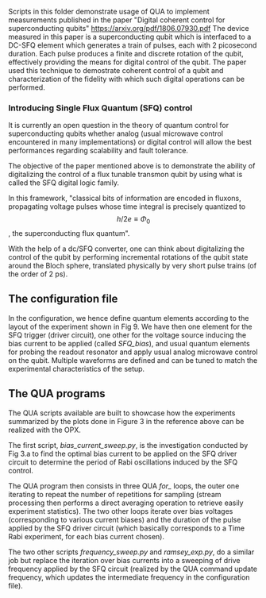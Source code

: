 Scripts in this folder demonstrate usage of QUA to implement measurements published in the paper 
"Digital coherent control for superconducting qubits"  https://arxiv.org/pdf/1806.07930.pdf
The device measured in this paper is a superconducting qubit which is interfaced to a DC-SFQ element which 
generates a train of pulses, each with 2 picosecond duration. Each pulse produces a 
finite and discrete rotation of the qubit, effectively providing the means for digital control of the qubit. 
The paper used this technique to demostrate coherent control of a qubit and characterization of the fidelity with which 
such digital operations can be performed. 

### Introducing Single Flux Quantum (SFQ) control

It is currently an open question in the theory of quantum control for superconducting 
qubits whether analog (usual microwave control encountered in many implementations) or digital
control will allow the best performances regarding scalability and fault tolerance. 

The objective of the paper mentioned above is to demonstrate the ability of digitalizing the control of a flux tunable transmon qubit 
by using what is called the SFQ digital logic family.

In this framework, "classical bits of information are encoded in fluxons, propagating voltage pulses whose time integral 
is precisely quantized to $$h/2e \equiv \Phi_0$$, the superconducting flux quantum".

With the help of a dc/SFQ converter, one can think about digitalizing the control of the 
qubit by performing incremental rotations of the qubit state around the Bloch sphere, translated physically by 
very short pulse trains (of the order of 2 ps). 

## The configuration file

In the configuration, we hence define quantum elements according to the layout of the experiment shown in Fig 9. 
We have then one element for the SFQ trigger (driver circuit), one other for the voltage source inducing the bias 
current to be applied (called *SFQ_bias*), and usual quantum elements for probing the readout resonator and apply 
usual analog microwave control on the qubit.
Multiple waveforms are defined and can be tuned to match the experimental characteristics of the setup.

## The QUA programs

The QUA scripts available are built to showcase how the experiments summarized by the plots done in Figure 3 
in the reference above can be realized with the OPX.

The first script, *bias_current_sweep.py*, is the investigation conducted by Fig 3.a 
to find the optimal bias current to be applied on the SFQ driver circuit to determine the period 
of Rabi oscillations induced by the SFQ control. 

The QUA program then consists in three QUA *for_* loops, the outer one iterating to 
repeat the number of repetitions for sampling (stream processing then performs a direct averaging 
operation to retrieve easily experiment statistics). The two other loops iterate over bias voltages 
(corresponding to various current biases) and the duration of the pulse applied by the SFQ driver circuit 
(which basically corresponds to a Time Rabi experiment, for each bias current chosen). 

The two other scripts *frequency_sweep.py* and *ramsey_exp.py*, do a similar job but replace the 
iteration over bias currents into a sweeping of drive frequency applied by the SFQ circuit 
(realized by the QUA command update frequency, which updates the intermediate frequency in the configuration file). 







